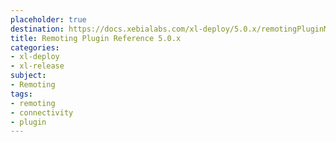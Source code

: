 ```yaml
---
placeholder: true
destination: https://docs.xebialabs.com/xl-deploy/5.0.x/remotingPluginManual.html
title: Remoting Plugin Reference 5.0.x
categories:
- xl-deploy
- xl-release
subject:
- Remoting
tags:
- remoting
- connectivity
- plugin
---
```

